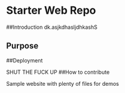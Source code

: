 # Starter Web Repo

<!-- This repository is for showing how Git and GitHub workssww -->

##Introduction
dk.asjkdhasljdhkashS
## Purpose

##Deployment

SHUT THE FUCK UP
##How to contribute

Sample website with plenty of files for demos